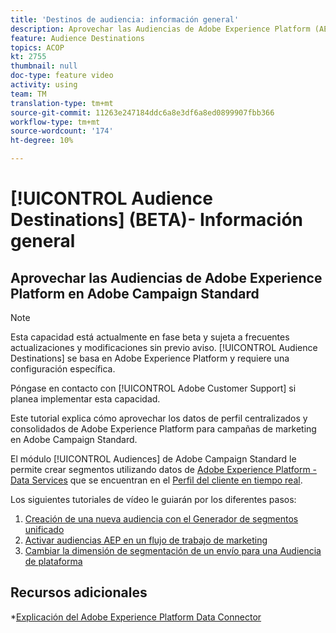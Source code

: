 ```yaml
---
title: 'Destinos de audiencia: información general'
description: Aprovechar las Audiencias de Adobe Experience Platform (AEP) en Adobe Campaign Standard (ACS)
feature: Audience Destinations
topics: ACOP
kt: 2755
thumbnail: null
doc-type: feature video
activity: using
team: TM
translation-type: tm+mt
source-git-commit: 11263e247184ddc6a8e3df6a8ed0899907fbb366
workflow-type: tm+mt
source-wordcount: '174'
ht-degree: 10%

---
```



# [!UICONTROL Audience Destinations] (BETA)- Información general

## Aprovechar las Audiencias de Adobe Experience Platform en Adobe Campaign Standard

>[!NOTE]
>
>Esta capacidad está actualmente en fase beta y sujeta a frecuentes actualizaciones y modificaciones sin previo aviso. [!UICONTROL Audience Destinations] se basa en Adobe Experience Platform y requiere una configuración específica.
>
>Póngase en contacto con [!UICONTROL Adobe Customer Support] si planea implementar esta capacidad.


Este tutorial explica cómo aprovechar los datos de perfil centralizados y consolidados de Adobe Experience Platform para campañas de marketing en Adobe Campaign Standard.

El módulo [!UICONTROL Audiences] de Adobe Campaign Standard le permite crear segmentos utilizando datos de [Adobe Experience Platform - Data Services](https://www.adobe.io/apis/experienceplatform/home/services.html) que se encuentran en el [Perfil del cliente en tiempo real](https://docs.adobe.com/content/help/en/platform-learn/tutorials/profiles/understanding-the-real-time-customer-profile.html).

Los siguientes tutoriales de vídeo le guiarán por los diferentes pasos:

1. [Creación de una nueva audiencia con el Generador de segmentos unificado](/help/profiles-and-audiences/audience-destinations/creating-audiences-using-segment-builder.md)
2. [Activar audiencias AEP en un flujo de trabajo de marketing](/help/profiles-and-audiences/audience-destinations/activating-aep-audiences.md)
3. [Cambiar la dimensión de segmentación de un envío para una Audiencia de plataforma](/help/profiles-and-audiences/audience-destinations/changing-targeting-dimension.md)

## Recursos adicionales

*[Explicación del Adobe Experience Platform Data Connector](/help/administrating/adobe-experience-platform-data-connector/understanding-the-adobe-experience-platform-data-connector.md)

